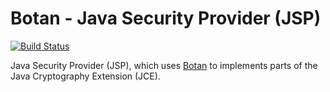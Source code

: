 Botan - Java Security Provider (JSP)
====================================

[![Build Status](https://travis-ci.com/yaziza/botanj.svg?token=MyNJQboScT4FWA4jhyVU&branch=master)](https://travis-ci.com/yaziza/botanj)

Java Security Provider (JSP), which uses [Botan](https://botan.randombit.net/) to implements parts of the Java Cryptography Extension (JCE).
